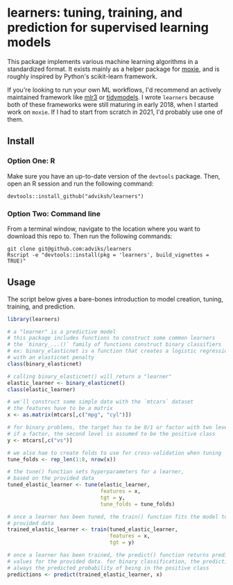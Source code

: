 # learners: tuning, training, and prediction for supervised learning models

This package implements various machine learning algorithms in a standardized format. It exists mainly as a helper package for [moxie](https://github.com/adviksh/moxie), and is roughly inspired by Python's scikit-learn framework.

If you're looking to run your own ML workflows, I'd recommend an actively maintained framework like [mlr3](https://mlr3.mlr-org.com) or [tidymodels](https://www.tidymodels.org). I wrote `learners` because both of these frameworks were still maturing in early 2018, when I started work on `moxie`. If I had to start from scratch in 2021, I'd probably use one of them.

## Install

### Option One: R
Make sure you have an up-to-date version of the `devtools` package. Then, open an R session and run the following command:
```
devtools::install_github("adviksh/learners")
```

### Option Two: Command line
From a terminal window, navigate to the location where you want to download this repo to. Then run the following commands:
```
git clone git@github.com:adviks/learners
Rscript -e "devtools::install(pkg = 'learners', build_vignettes = TRUE)"
```

## Usage
The script below gives a bare-bones introduction to model creation, tuning, training, and prediction.

```r
library(learners)

# a "learner" is a predictive model
# this package includes functions to construct some common learners
# the `binary_...()` family of functions construct binary classifiers
# ex: binary_elasticnet is a function that creates a logistic regression model
# with an elasticnet penalty
class(binary_elasticnet)

# calling binary_elasticnet() will return a "learner"
elastic_learner <- binary_elasticnet()
class(elastic_learner)

# we'll construct some simple data with the `mtcars` dataset
# the features have to be a matrix
x <- as.matrix(mtcars[,c("mpg", "cyl")])

# for binary problems, the target has to be 0/1 or factor with two levels
# if a factor, the second level is assumed to be the positive class
y <- mtcars[,c("vs")]

# we also hae to create folds to use for cross-validation when tuning
tune_folds <- rep_len(1:8, nrow(x))

# the tune() function sets hyperparameters for a learner,
# based on the provided data
tuned_elastic_learner <- tune(elastic_learner,
                              features = x,
                              tgt = y,
                              tune_folds = tune_folds)

# once a learner has been tuned, the train() function fits the model to the
# provided data
trained_elastic_learner <- train(tuned_elastic_learner,
                                 features = x,
                                 tgt = y)

# once a learner has been trained, the predict() function returns predicted
# values for the provided data. for binary classification, the predictions are
# always the predicted probability of being in the positive class
predictions <- predict(trained_elastic_learner, x)

```
